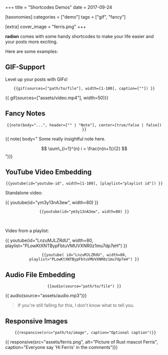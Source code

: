 +++
title = "Shortcodes Demos"
date = 2017-09-24

[taxonomies]
categories = ["demo"]
tags = ["gif", "fancy"]

[extra]
cover_image = "ferris.png"
+++

**radion** comes with some handy shortcodes to make your life easier and
your posts more exciting.

<!-- more -->

Here are some examples:

## GIF-Support

Level up your posts with GIFs!

$$
\texttt{\{\{ gif(sources=["path/to/file"], width=[1-100], caption=[""]) \}\}}
$$

{{ gif(sources=["assets/video.mp4"], width=50)}}

## Fancy Notes

$$
\texttt{\{\{ note(body="...", header=["" | "Note"], center=[true/false | false]) \}\}}
$$

{{ note(
body="
Some really insightful note here.

$$ \sum\_{i=1}^{n} i = \frac{n(n+1)}{2} $$
")}}

## YouTube Video Embedding

$$
\texttt{\{\{ youtube(id="youtube-id", width=[1-100], [playlist="playlist id"]) \}\}}
$$

Standalone video:

{{ youtube(id="ym3y13nA3ew", width=80) }}

$$
\texttt{\{\{ youtube(id="ym3y13nA3ew", width=80) \}\}}
$$

<br>

Video from a playlist:

{{ youtube(id="LnzuMJLZRdU", width=80, playlist="PLowKtXNTBypFbtuVMUVXNR0z1mu7dp7eH") }}

$$
\texttt{\{\{ youtube( id="LnzuMJLZRdU", width=80, playlist="PLowKtXNTBypFbtuVMUVXNR0z1mu7dp7eH") \}\}}
$$

## Audio File Embedding

$$
\texttt{\{\{ audio(source="path/to/file") \}\}}
$$

{{ audio(source="assets/audio.mp3")}}

> If you're still falling for this, I don't know what to tell you.

## Responsive Images

$$
\texttt{ \{\{ responsive(src="path/to/image", caption="Optional caption")\}\} }
$$

{{ responsive(src="assets/ferris.png", alt="Picture of Rust mascot Ferris", caption="Everyone say 'Hi Ferris' in the comments")}}

